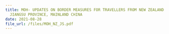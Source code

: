 ```yaml
---
title: MOH- UPDATES ON BORDER MEASURES FOR TRAVELLERS FROM NEW ZEALAND AND
  JIANGSU PROVINCE, MAINLAND CHINA
date: 2021-08-28
file_url: /files/MOH_NZ_JS.pdf
---
```

